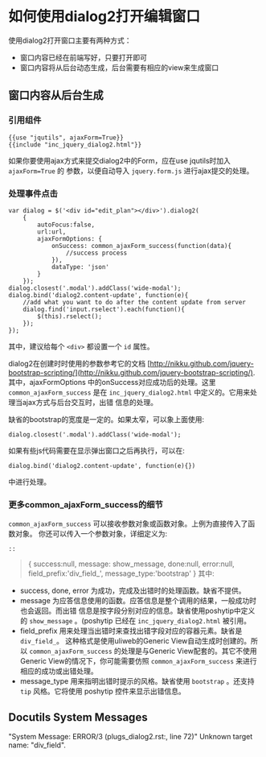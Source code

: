 # 如何使用dialog2打开编辑窗口

使用dialog2打开窗口主要有两种方式：


* 窗口内容已经在前端写好，只要打开即可
* 窗口内容将从后台动态生成，后台需要有相应的view来生成窗口


## 窗口内容从后台生成


### 引用组件


```
{{use "jqutils", ajaxForm=True}}
{{include "inc_jquery_dialog2.html"}}
```

如果你要使用ajax方式来提交dialog2中的Form，应在use jqutils时加入 `ajaxForm=True` 的
参数，以便自动导入 `jquery.form.js` 进行ajax提交的处理。


### 处理事件点击


```
var dialog = $('<div id="edit_plan"></div>').dialog2(
    {
        autoFocus:false,
        url:url,
        ajaxFormOptions: {
            onSuccess: common_ajaxForm_success(function(data){
                //success process
            }),
            dataType: 'json'
        }
    });
dialog.closest('.modal').addClass('wide-modal');
dialog.bind('dialog2.content-update', function(e){
    //add what you want to do after the content update from server
    dialog.find('input.rselect').each(function(){
        $(this).rselect();
    });
});
```

其中，建议给每个 `<div>` 都设置一个 `id` 属性。

dialog2在创建时时使用的参数参考它的文档 [http://nikku.github.com/jquery-bootstrap-scripting/](http://nikku.github.com/jquery-bootstrap-scripting/).
其中，ajaxFormOptions 中的onSuccess对应成功后的处理。这里 `common_ajaxForm_success`
是在 `inc_jquery_dialog2.html` 中定义的。它用来处理当ajax方式与后台交互时，出错
信息的处理。

缺省的bootstrap的宽度是一定的。如果太窄，可以象上面使用:


```
dialog.closest('.modal').addClass('wide-modal');
```

如果有些js代码需要在显示弹出窗口之后再执行，可以在:


```
dialog.bind('dialog2.content-update', function(e){})
```

中进行处理。


### 更多common_ajaxForm_success的细节

`common_ajaxForm_success` 可以接收参数对象或函数对象。上例为直接传入了函数对象。
你还可以传入一个参数对象，详细定义为:


```
::
```


> {
> success:null,
> message: show_message,
> done:null,
> error:null,
> field_prefix:'div_field_',
> message_type:'bootstrap'
> }
其中:


* success, done, error 为成功，完成及出错时的处理函数。缺省不提供。
* message 为应答信息使用的函数。应答信息是整个调用的结果，一般成功时也会返回。而出错
    信息是按字段分别对应的信息。缺省使用poshytip中定义的 `show_message` 。(poshytip
    已经在 `inc_jquery_dialog2.html` 被引用。
* field_prefix 用来处理当出错时来查找出错字段对应的容器元素。缺省是 `div_field_`。
    这种格式是使用uliweb的Generic View自动生成时创建的。所以 `common_ajaxForm_success`
    的处理是与Generic View配套的。其它不使用Generic View的情况下，你可能需要仿照 `common_ajaxForm_success`
    来进行相应的成功或出错处理。
* message_type 用来指明出错时提示的风格。缺省使用 `bootstrap` 。还支持 `tip`
    风格。它将使用 poshytip 控件来显示出错信息。


## Docutils System Messages

"System Message: ERROR/3 (plugs_dialog2.rst:, line 72)"
Unknown target name: "div_field".

